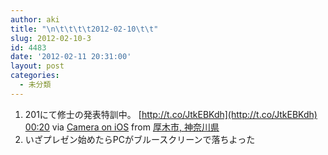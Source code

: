 ```yaml
---
author: aki
title: "\n\t\t\t\t2012-02-10\t\t"
slug: 2012-02-10-3
id: 4483
date: '2012-02-11 20:31:00'
layout: post
categories:
  - 未分類
---
```


<div xmlns:georss="http://www.georss.org/georss">

1.  <span><span>201にて修士の発表特訓中。 [http://t.co/JtkEBKdh](http://t.co/JtkEBKdh)</span> <span>[<span>00:20</span>](http://twitter.com/o_ob/status/167930835532644352) <span>via [Camera on iOS](http://www.apple.com)</span> from [厚木市, 神奈川県<span></span>](http://maps.google.com/maps?q=35.486181,139.341019)</span></span>
2.  <span><span>いざプレゼン始めたらPCがブルースクリーンで落ちよった</span></span>

</div>